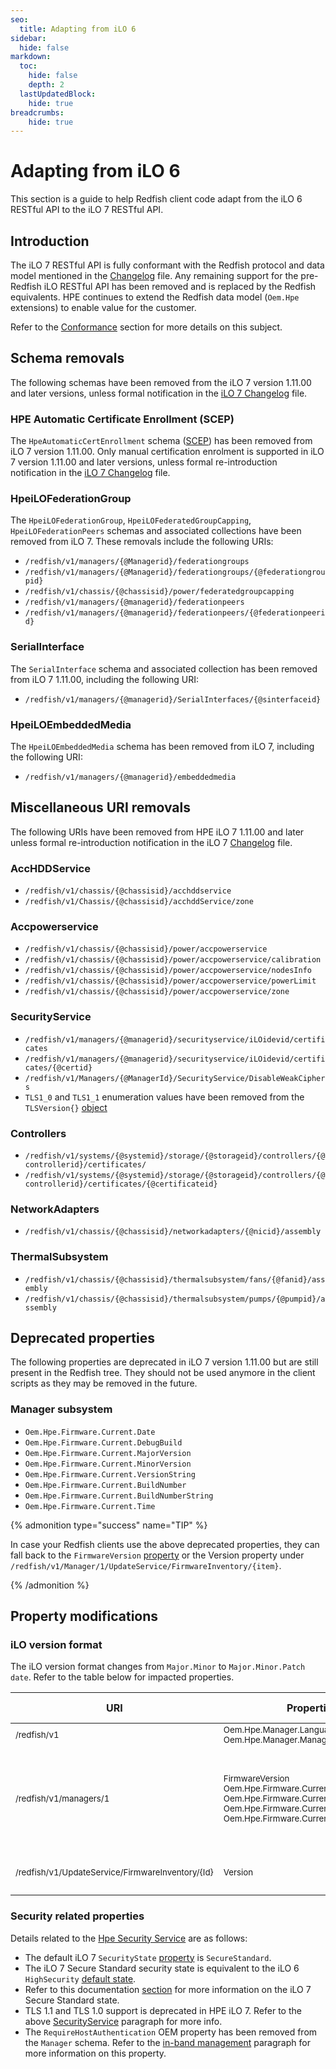 ```yaml
---
seo:
  title: Adapting from iLO 6
sidebar:
  hide: false
markdown:
  toc:
    hide: false
    depth: 2
  lastUpdatedBlock:
    hide: true
breadcrumbs:
    hide: true
---
```


# Adapting from iLO 6

This section is a guide to help Redfish client code adapt from the
iLO 6 RESTful API to the iLO 7 RESTful API.

## Introduction

The iLO 7 RESTful API is fully conformant with the Redfish protocol and data
model mentioned in the
[Changelog](ilo7_changelog/#changelog)
file. Any remaining support for the pre-Redfish iLO RESTful API
has been removed and is replaced by the Redfish equivalents.
HPE continues to extend the Redfish data
model (`Oem.Hpe` extensions) to enable value for the customer.

Refer to the [Conformance](/docs/concepts/redfishconformance)
section for more details on this subject.

## Schema removals

The following schemas have been removed
from the iLO 7 version 1.11.00 and later versions,
unless formal notification in the [iLO 7 Changelog](ilo7_changelog) file.

<!-- 
FDZ>>> The PowerSubsystem has been introduced silently
as per a mail from Vinayak Ram and Pavithra (not mentioned in Changelog)
of  in iLO 6 version 1.66. 
Not sure it is a good idea to mention its removal.

### PowerSubsystem

- `/redfish/v1/chassis/{@chassisid}/powersubsystem`
  - `/redfish/v1/chassis/{@chassisid}/powersubsystem/powersupplies`
  - `/redfish/v1/chassis/{@chassisid}/powersubsystem/powersupplie/{@powersupplyid}`

-->

### HPE Automatic Certificate Enrollment (SCEP)

The `HpeAutomaticCertEnrollment` schema
([SCEP](/docs/redfishservices/ilos/supplementdocuments/securityservice#automatic-certificate-enrollment))
has been removed from iLO 7 version 1.11.00.
Only manual certification enrolment is supported in iLO 7 version 1.11.00
and later versions, unless formal re-introduction notification
in the [iLO 7 Changelog](ilo7_changelog) file.

<!-- 

FDZ>>> The base network adapter is flagged as deprecated
in the ilo6_adaptation.md file. Why listing it here?

### BaseNetworkAdapters removals

- `/redfish/v1/systems/{@systemid}/basenetworkadapters`
- `/redfish/v1/systems/{@systemid}/basenetworkadapters/{@sysnicid}`

-->

### HpeiLOFederationGroup

The `HpeiLOFederationGroup`, `HpeiLOFederatedGroupCapping`, `HpeiLOFederationPeers`
schemas and associated collections have been removed from iLO 7.
These removals include the following URIs:

- `/redfish/v1/managers/{@Managerid}/federationgroups`
- `/redfish/v1/managers/{@Managerid}/federationgroups/{@federationgroupid}`
- `/redfish/v1/chassis/{@chassisid}/power/federatedgroupcapping`
- `/redfish/v1/managers/{@managerid}/federationpeers`
- `/redfish/v1/managers/{@managerid}/federationpeers/{@federationpeerid}`

### SerialInterface

The `SerialInterface` schema and associated collection has been
removed from iLO 7 1.11.00, including the following URI:

- `/redfish/v1/managers/{@managerid}/SerialInterfaces/{@sinterfaceid}`  

### HpeiLOEmbeddedMedia

The `HpeiLOEmbeddedMedia` schema has been removed from
iLO 7, including the following URI:

- `/redfish/v1/managers/{@managerid}/embeddedmedia`

## Miscellaneous URI removals

The following URIs have been removed from HPE iLO 7 1.11.00
and later unless formal re-introduction notification in
the iLO 7 [Changelog](ilo7_changelog) file.

### AccHDDService

- `/redfish/v1/chassis/{@chassisid}/acchddservice`
- `/redfish/v1/Chassis/{@chassisid}/acchddService/zone`

### Accpowerservice

- `/redfish/v1/chassis/{@chassisid}/power/accpowerservice`
- `/redfish/v1/chassis/{@chassisid}/power/accpowerservice/calibration`
- `/redfish/v1/chassis/{@chassisid}/power/accpowerservice/nodesInfo`
- `/redfish/v1/chassis/{@chassisid}/power/accpowerservice/powerLimit`
- `/redfish/v1/chassis/{@chassisid}/power/accpowerservice/zone`

### SecurityService

- `/redfish/v1/managers/{@managerid}/securityservice/iLOidevid/certificates`
- `/redfish/v1/managers/{@managerid}/securityservice/iLOidevid/certificates/{@certid}`
- `/redfish/v1/Managers/{@ManagerId}/SecurityService/DisableWeakCiphers`
- `TLS1_0` and `TLS1_1` enumeration values have been removed from the
  `TLSVersion{}` [object](/docs/redfishservices/ilos/ilo7/ilo7_111/ilo7_hpe_resourcedefns111/#tlsversion)

### Controllers

- `/redfish/v1/systems/{@systemid}/storage/{@storageid}/controllers/{@controllerid}/certificates/`
- `/redfish/v1/systems/{@systemid}/storage/{@storageid}/controllers/{@controllerid}/certificates/{@certificateid}`

### NetworkAdapters

- `/redfish/v1/chassis/{@chassisid}/networkadapters/{@nicid}/assembly`

### ThermalSubsystem

- `/redfish/v1/chassis/{@chassisid}/thermalsubsystem/fans/{@fanid}/assembly`
- `/redfish/v1/chassis/{@chassisid}/thermalsubsystem/pumps/{@pumpid}/assembly`

## Deprecated properties

The following properties are deprecated in iLO 7 version 1.11.00
but are still present in the Redfish tree.
They should not be used anymore in the client scripts as they may be removed
in the future.

### Manager subsystem

- `Oem.Hpe.Firmware.Current.Date`
- `Oem.Hpe.Firmware.Current.DebugBuild`
- `Oem.Hpe.Firmware.Current.MajorVersion`
- `Oem.Hpe.Firmware.Current.MinorVersion`
- `Oem.Hpe.Firmware.Current.VersionString`
- `Oem.Hpe.Firmware.Current.BuildNumber`
- `Oem.Hpe.Firmware.Current.BuildNumberString`
- `Oem.Hpe.Firmware.Current.Time`

{% admonition type="success" name="TIP" %}

In case your Redfish clients use the above deprecated properties,
they can fall back to the `FirmwareVersion`
[property](/docs/redfishservices/ilos/ilo7/ilo7_111/ilo7_manager_resourcedefns111/#firmwareversion)
or the Version property under
`/redfish/v1/Manager/1/UpdateService/FirmwareInventory/{item}`.

{% /admonition %}

## Property modifications

### iLO version format

The iLO version format changes from `Major.Minor` to `Major.Minor.Patch date`. Refer to the table below for impacted properties.

| URI | Properties | iLO 6 value | iLO 7 value  |
|-----|------------|-------------|--------------|
| <small>/redfish/v1</small> | <small>Oem.Hpe.Manager.Languages.Version</small><br><small>Oem.Hpe.Manager.ManagerFirmwareVersion</small> | <small>1.67</small><br><small>1.67</small>| <small>1.12</small><br><small>1.12.00</small> |
| <small>/redfish/v1/managers/1</small>  |<small>FirmwareVersion</small><br><small>Oem.Hpe.Firmware.Current.VersionString</small><br><small>Oem.Hpe.Firmware.Current.MajorVersion</small><br><small>Oem.Hpe.Firmware.Current.MinorVersion</small><br><small>Oem.Hpe.Firmware.Current.date</small> |<small>iLO 6 v1.67</small><br><small>iLO 6 v1.67</small><br><small>1</small><br><small>67</small><br><small>N/A</small>|<small>1.12.00 Mar 28 2025</small><br><small>1.12.00 Mar 28 2025</small><br><small>1</small><br><small>12</small><br><small>Mar 28 2025</small>|
| <small>/redfish/v1/UpdateService/FirmwareInventory/{Id}</small> | <small>Version</small> |<small>1.67 Feb 27 2025</small> | <small>1.12.00 Mar 28 2025</small> |

### Security related properties

Details related to the [Hpe Security Service](/docs/redfishservices/ilos/supplementdocuments/securityservice/#hpe-security-service)
are as follows:

- The default iLO 7 `SecurityState` [property](/docs/redfishservices/ilos/ilo7/ilo7_111/ilo7_hpe_resourcedefns111/#securitystate) is `SecureStandard`.
- The iLO 7 Secure Standard security state is equivalent to the iLO 6
  `HighSecurity` [default state](/docs/redfishservices/ilos/ilo6/ilo6_167/ilo6_hpe_resourcedefns167/#securitystate).
- Refer to this documentation [section](/docs/redfishservices/ilos/supplementdocuments/securityservice/#transitioning-to-hpe-ilo-7) for
   more information on the iLO 7 Secure Standard state.
- TLS 1.1 and TLS 1.0 support is deprecated in HPE iLO 7. Refer to the above [SecurityService](#securityservice) paragraph for more info.
- The `RequireHostAuthentication` OEM property has been removed from the
  `Manager` schema. Refer to the
  [in-band management](/docs/redfishservices/ilos/supplementdocuments/securityservice/#in-band-management-of-ilo-5-and-6)
  paragraph for more information on this property.

